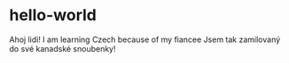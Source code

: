 # hello-world

Ahoj lidi! I am learning Czech because of my fiancee
Jsem tak zamilovaný do své kanadské snoubenky!
